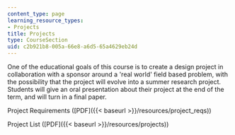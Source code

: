 ```yaml
---
content_type: page
learning_resource_types:
- Projects
title: Projects
type: CourseSection
uid: c2b921b8-005a-66e8-a6d5-65a4629eb24d
---
```


One of the educational goals of this course is to create a design project in collaboration with a sponsor around a 'real world' field based problem, with the possibility that the project will evolve into a summer research project. Students will give an oral presentation about their project at the end of the term, and will turn in a final paper.

Project Requirements ([PDF]({{< baseurl >}}/resources/project_reqs))

Project List ([PDF]({{< baseurl >}}/resources/projects))